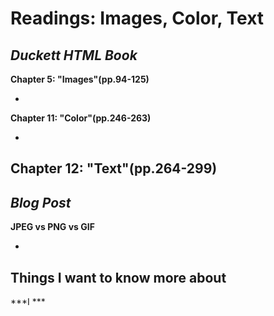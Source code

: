 Readings: Images, Color, Text
===

***Duckett HTML Book***
---

**Chapter 5: "Images"(pp.94-125)**

- 

**Chapter 11: "Color"(pp.246-263)**

- 

**Chapter 12: "Text"(pp.264-299)**
- 

***Blog Post***
---

**JPEG vs PNG vs GIF**

- 

## Things I want to know more about

***I ***